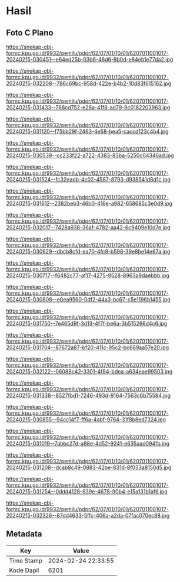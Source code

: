 # Hasil

## Foto C Plano

https://sirekap-obj-formc.kpu.go.id/9932/pemilu/pdpr/62/07/01/10/01/6207011001017-20240215-030451--e64ed25b-03b6-46d6-8b0d-e84eb1e77da2.jpg

https://sirekap-obj-formc.kpu.go.id/9932/pemilu/pdpr/62/07/01/10/01/6207011001017-20240215-032208--786c69bc-958d-422e-b4b2-10d83f615162.jpg

https://sirekap-obj-formc.kpu.go.id/9932/pemilu/pdpr/62/07/01/10/01/6207011001017-20240215-031433--768cd752-e26a-41f8-ad79-9c0182203963.jpg

https://sirekap-obj-formc.kpu.go.id/9932/pemilu/pdpr/62/07/01/10/01/6207011001017-20240215-031120--f75bb29f-2463-4e58-bea5-caccd123c4b4.jpg

https://sirekap-obj-formc.kpu.go.id/9932/pemilu/pdpr/62/07/01/10/01/6207011001017-20240215-030539--cc233f22-a722-4383-83ba-5250c04346ad.jpg

https://sirekap-obj-formc.kpu.go.id/9932/pemilu/pdpr/62/07/01/10/01/6207011001017-20240215-031524--fc32eadb-4c02-4587-8793-d938541d8d1c.jpg

https://sirekap-obj-formc.kpu.go.id/9932/pemilu/pdpr/62/07/01/10/01/6207011001017-20240215-031612--2382beb3-46b0-416e-a982-658685c3e0d9.jpg

https://sirekap-obj-formc.kpu.go.id/9932/pemilu/pdpr/62/07/01/10/01/6207011001017-20240215-032017--7428a938-36af-4782-aa42-6c9409e10d7e.jpg

https://sirekap-obj-formc.kpu.go.id/9932/pemilu/pdpr/62/07/01/10/01/6207011001017-20240215-030629--dbcb8cfd-ea70-4fc9-b598-39e8be14e67a.jpg

https://sirekap-obj-formc.kpu.go.id/9932/pemilu/pdpr/62/07/01/10/01/6207011001017-20240215-030717--f6482c77-af17-4275-9528-8963a9daebbb.jpg

https://sirekap-obj-formc.kpu.go.id/9932/pemilu/pdpr/62/07/01/10/01/6207011001017-20240215-030808--e0ea9560-0df2-44a3-bc67-c5e1196b1455.jpg

https://sirekap-obj-formc.kpu.go.id/9932/pemilu/pdpr/62/07/01/10/01/6207011001017-20240215-031750--7e465d9f-3d13-4f7f-be6a-3b515266d4c6.jpg

https://sirekap-obj-formc.kpu.go.id/9932/pemilu/pdpr/62/07/01/10/01/6207011001017-20240215-031704--87672a87-bf20-411c-95c2-bc669aa57e20.jpg

https://sirekap-obj-formc.kpu.go.id/9932/pemilu/pdpr/62/07/01/10/01/6207011001017-20240215-032122--06088c42-3301-4f84-bdea-a634eae99503.jpg

https://sirekap-obj-formc.kpu.go.id/9932/pemilu/pdpr/62/07/01/10/01/6207011001017-20240215-031338--8527fbd1-7246-493d-9164-7563c6b75584.jpg

https://sirekap-obj-formc.kpu.go.id/9932/pemilu/pdpr/62/07/01/10/01/6207011001017-20240215-030855--94cc14f7-ff6a-4abf-9764-31f8b8ed7324.jpg

https://sirekap-obj-formc.kpu.go.id/9932/pemilu/pdpr/62/07/01/10/01/6207011001017-20240215-031019--7abbc27d-a88e-4d52-9241-e635aad094fb.jpg

https://sirekap-obj-formc.kpu.go.id/9932/pemilu/pdpr/62/07/01/10/01/6207011001017-20240215-031208--dcab8c49-0883-42be-831d-8f033a8150d5.jpg

https://sirekap-obj-formc.kpu.go.id/9932/pemilu/pdpr/62/07/01/10/01/6207011001017-20240215-031254--0ddd4128-939e-4678-90b4-e15a131b1af6.jpg

https://sirekap-obj-formc.kpu.go.id/9932/pemilu/pdpr/62/07/01/10/01/6207011001017-20240215-032326--87dd4633-5ffc-406a-a2da-07fac070ec88.jpg


## Metadata

| Key        | Value               |
| ---------- | ------------------- |
| Time Stamp | 2024-02-24 22:33:55 |
| Kode Dapil | 6201                |



